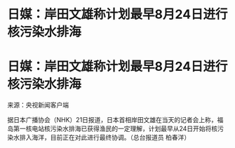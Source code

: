 # 日媒：岸田文雄称计划最早8月24日进行核污染水排海

# 日媒：岸田文雄称计划最早8月24日进行核污染水排海

来源：央视新闻客户端

据日本广播协会（NHK）21日报道，日本首相岸田文雄在当天的记者会上称，福岛第一核电站核污染水排海已获得渔民的一定理解，计划最早从24日开始将核污染水排入海洋，目前正在对此进行最终协调。（总台报道员
柏春洋）

